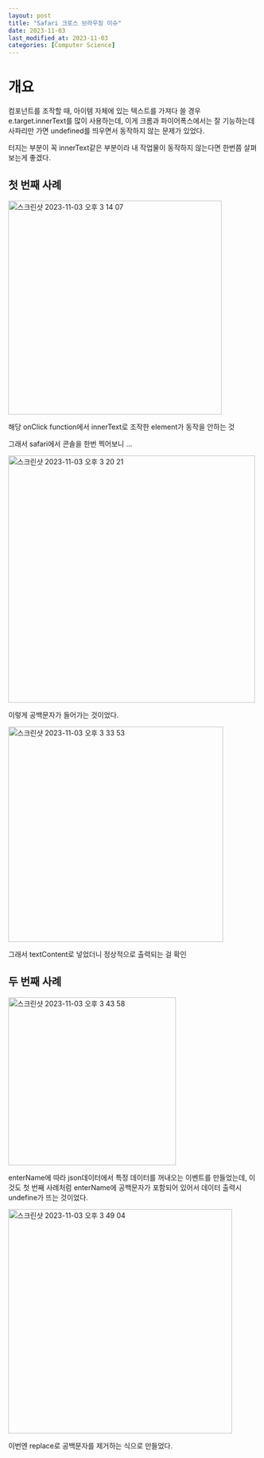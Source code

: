```yaml
---
layout: post
title: "Safari 크로스 브라우징 이슈"
date: 2023-11-03
last_modified_at: 2023-11-03
categories: [Computer Science]
---
```


# 개요

컴포넌트를 조작할 때, 아이템 자체에 있는 텍스트를 가져다 쓸 경우 e.target.innerText를 많이 사용하는데, 이게 크롬과 파이어폭스에서는 잘 기능하는데 사파리만 가면 undefined를 띄우면서 동작하지 않는 문제가 있었다.

터지는 부분이 꼭 innerText같은 부분이라 내 작업물이 동작하지 않는다면 한번쯤 살펴보는게 좋겠다.

## 첫 번째 사례

<img width="429" alt="스크린샷 2023-11-03 오후 3 14 07" src="https://github.com/HamsterStudent/HamsterStudent/assets/60914441/dcf5924e-5d54-403b-8d5c-d5e62891c261">

해당 onClick function에서 innerText로 조작한 element가 동작을 안하는 것

그래서 safari에서 콘솔을 한번 찍어보니 …

<img width="496" alt="스크린샷 2023-11-03 오후 3 20 21" src="https://github.com/HamsterStudent/HamsterStudent/assets/60914441/4ff423f2-832d-4e75-be00-8e0c2e226e89">

이렇게 공백문자가 들어가는 것이었다.

<img width="432" alt="스크린샷 2023-11-03 오후 3 33 53" src="https://github.com/HamsterStudent/HamsterStudent/assets/60914441/e09dc9ca-71d3-46a6-935a-ad7ad9fbf088">

그래서 textContent로 넣었더니 정상적으로 출력되는 걸 확인

## 두 번째 사례

<img width="337" alt="스크린샷 2023-11-03 오후 3 43 58" src="https://github.com/HamsterStudent/HamsterStudent/assets/60914441/f8998aac-0900-49b6-abe7-e35c808cf29c">

enterName에 따라 json데이터에서 특정 데이터를 꺼내오는 이벤트를 만들었는데, 이것도 첫 번째 사례처럼 enterName에 공백문자가 포함되어 있어서 데이터 출력시 undefine가 뜨는 것이었다.

<img width="450" alt="스크린샷 2023-11-03 오후 3 49 04" src="https://github.com/HamsterStudent/HamsterStudent/assets/60914441/a43b950b-e6b7-424e-88d1-71337b515886">

이번엔 replace로 공백문자를 제거하는 식으로 만들었다.
